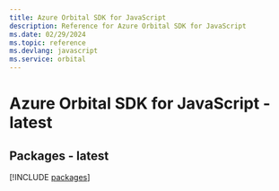 ```yaml
---
title: Azure Orbital SDK for JavaScript
description: Reference for Azure Orbital SDK for JavaScript
ms.date: 02/29/2024
ms.topic: reference
ms.devlang: javascript
ms.service: orbital
---
```

# Azure Orbital SDK for JavaScript - latest
## Packages - latest
[!INCLUDE [packages](orbital-index.md)]